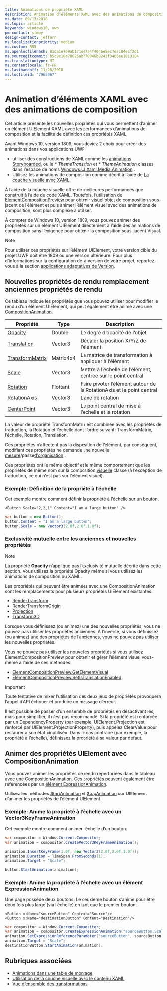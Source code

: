 ```yaml
---
title: Animations de propriété XAML
description: Animation d’éléments XAML avec des animations de composition.
ms.date: 09/13/2018
ms.topic: article
keywords: windows10, uwp
pm-contact: stmoy
design-contact: jeffarn
ms.localizationpriority: medium
ms.custom: RS5
ms.openlocfilehash: 81da1e769ab171e47a4f4046e8ec7e7c84ecf2d1
ms.sourcegitcommit: b5c9c18e70625ab770946b8243f3465ee1013184
ms.translationtype: MT
ms.contentlocale: fr-FR
ms.lasthandoff: 11/28/2018
ms.locfileid: "7965967"
---
```

# <a name="animating-xaml-elements-with-composition-animations"></a>Animation d’éléments XAML avec des animations de composition

Cet article présente les nouvelles propriétés qui vous permettent d’animer un élément UIElement XAML avec les performances d’animations de composition et la facilité de définition des propriétés XAML.

Avant Windows 10, version 1809, vous deviez 2 choix pour créer des animations dans vos applications UWP:

- utiliser des constructions de XAML comme les [animations Storyboarded](storyboarded-animations.md), ou le _* ThemeTransition_ et _* ThemeAnimation_ classes dans l’espace de noms [Windows.UI.Xaml.Media.Animation](/uwp/api/windows.ui.xaml.media.animation) .
- Utilisez les animations de composition comme décrit à l’aide de [La couche visuelle avec XAML](../../composition/using-the-visual-layer-with-xaml.md).

À l’aide de la couche visuelle offre de meilleures performances que construit à l’aide du code XAML. Toutefois, l’utilisation de [ElementCompositionPreview](/uwp/api/Windows.UI.Xaml.Hosting.ElementCompositionPreview) pour obtenir [visuel](/uwp/api/windows.ui.composition.visual) objet de composition sous-jacent de l’élément et puis animer l’élément visuel avec des animations de composition, sont plus complexe à utiliser.

À compter de Windows 10, version 1809, vous pouvez animer des propriétés sur un élément UIElement directement à l’aide des animations de composition sans l’exigence pour obtenir la composition sous-jacent Visual.

> [!NOTE]
> Pour utiliser ces propriétés sur l’élément UIElement, votre version cible du projet UWP doit être 1809 ou une version ultérieure. Pour plus d’informations sur la configuration de la version de votre projet, reportez-vous à la section [applications adaptatives de Version](../../debug-test-perf/version-adaptive-apps.md).

## <a name="new-rendering-properties-replace-old-rendering-properties"></a>Nouvelles propriétés de rendu remplacement anciennes propriétés de rendu

Ce tableau indique les propriétés que vous pouvez utiliser pour modifier le rendu d’un élément UIElement, qui peut également être animé avec une [CompositionAnimation](/uwp/api/windows.ui.composition.compositionanimation).

| Propriété | Type | Description |
| -- | -- | -- |
| [Opacity](/uwp/api/windows.ui.xaml.uielement.opacity) | Double | Le degré d’opacité de l’objet |
| [Translation](/uwp/api/windows.ui.xaml.uielement.translation) | Vector3 | Décaler la position X/Y/Z de l’élément |
| [TransformMatrix](/uwp/api/windows.ui.xaml.uielement.transformmatrix) | Matrix4x4 | La matrice de transformation à appliquer à l’élément |
| [Scale](/uwp/api/windows.ui.xaml.uielement.scale) | Vector3 | Mettre à l’échelle de l’élément, centrée sur le point central |
| [Rotation](/uwp/api/windows.ui.xaml.uielement.rotation) | Flottant | Faire pivoter l’élément autour de la RotationAxis et le point central |
| [RotationAxis](/uwp/api/windows.ui.xaml.uielement.rotationaxis) | Vector3 | L’axe de rotation |
| [CenterPoint](/uwp/api/windows.ui.xaml.uielement.centerpoint) | Vector3 | Le point central de mise à l’échelle et la rotation |

La valeur de propriété TransformMatrix est combinée avec les propriétés de traduction, la Rotation et l’échelle dans l’ordre suivant: TransformMatrix, l’échelle, Rotation, Translation.

Ces propriétés n’affectent pas la disposition de l’élément, par conséquent, modifiant ces propriétés ne demande une nouvelle [mesure](/uwp/api/windows.ui.xaml.uielement.measure)/passe[d’organisation](/uwp/api/windows.ui.xaml.uielement.arrange) .

Ces propriétés ont le même objectif et le même comportement que les propriétés de même nom sur la composition [visuelle](/uwp/api/windows.ui.composition.visual) classe (à l’exception de traduction, ce qui n’est pas sur l’élément visuel).

### <a name="example-setting-the-scale-property"></a>Exemple: Définition de la propriété à l’échelle

Cet exemple montre comment définir la propriété à l’échelle sur un bouton.

```xaml
<Button Scale="2,2,1" Content="I am a large button" />
```

```csharp
var button = new Button();
button.Content = "I am a large button";
button.Scale = new Vector3(2.0f,2.0f,1.0f);
```

### <a name="mutual-exclusivity-between-new-and-old-properties"></a>Exclusivité mutuelle entre les anciennes et nouvelles propriétés

> [!NOTE]
> La propriété **Opacity** n’applique pas l’exclusivité mutuelle décrite dans cette section. Vous utilisez la propriété Opacity même si vous utilisez les animations de composition ou XAML.

Les propriétés qui peuvent être animées avec une CompositionAnimation sont les remplacements pour plusieurs propriétés UIElement existantes:

- [RenderTransform](/uwp/api/windows.ui.xaml.uielement.rendertransform)
- [RenderTransformOrigin](/uwp/api/windows.ui.xaml.uielement.rendertransformorigin)
- [Projection](/uwp/api/windows.ui.xaml.uielement.projection)
- [Transform3D](/uwp/api/windows.ui.xaml.uielement.transform3d)

Lorsque vous définissez (ou animez) une des nouvelles propriétés, vous ne pouvez pas utiliser les propriétés anciennes. À l’inverse, si vous définissez (ou animez) une des propriétés de l’anciennes, vous ne pouvez pas utiliser les nouvelles propriétés.

Vous ne pouvez pas utiliser les nouvelles propriétés si vous utilisez ElementCompositionPreview pour obtenir et gérer l’élément visuel vous-même à l’aide de ces méthodes:

- [ElementCompositionPreview.GetElementVisual](/uwp/api/windows.ui.xaml.hosting.elementcompositionpreview.getelementvisual)
- [ElementCompositionPreview.SetIsTranslationEnabled](/uwp/api/windows.ui.xaml.hosting.elementcompositionpreview.setistranslationenabled)

> [!IMPORTANT]
> Toute tentative de mixer l’utilisation des deux jeux de propriétés provoquera l’appel d’API échouer et produire un message d’erreur.

Il est possible de passer d’un ensemble de propriétés en désactivant les, mais pour simplifier, il n’est pas recommandé. Si la propriété est renforcée par un DependencyProperty (par exemple, UIElement.Projection est renforcé par UIElement.ProjectionProperty), puis appelez ClearValue pour restaurer à son état «inutilisé». Dans le cas contraire (par exemple, la propriété à l’échelle), définissez la propriété à sa valeur par défaut.

## <a name="animating-uielement-properties-with-compositionanimation"></a>Animer des propriétés UIElement avec CompositionAnimation

Vous pouvez animer les propriétés de rendu répertoriées dans le tableau avec une CompositionAnimation. Ces propriétés peuvent également être référencées par un [élément ExpressionAnimation](/uwp/api/windows.ui.composition.expressionanimation).

Utilisez les méthodes [StartAnimation](/uwp/api/windows.ui.xaml.uielement.startanimation) et [StopAnimation](/uwp/api/windows.ui.xaml.uielement.stopanimation) sur UIElement d’animer les propriétés de l’élément UIElement.

### <a name="example-animating-the-scale-property-with-a-vector3keyframeanimation"></a>Exemple: Anime la propriété à l’échelle avec un Vector3KeyFrameAnimation

Cet exemple montre comment animer l’échelle d’un bouton.

```csharp
var compositor = Window.Current.Compositor;
var animation = compositor.CreateVector3KeyFrameAnimation();

animation.InsertKeyFrame(1.0f, new Vector3(2.0f,2.0f,1.0f));
animation.Duration = TimeSpan.FromSeconds(1);
animation.Target = "Scale";

button.StartAnimation(animation);
```

### <a name="example-animating-the-scale-property-with-an-expressionanimation"></a>Exemple: Anime la propriété à l’échelle avec un élément ExpressionAnimation

Une page possède deux boutons. Le deuxième bouton s’anime pour être deux fois plus large (via l’échelle) en tant que le premier bouton.

```xaml
<Button x:Name="sourceButton" Content="Source"/>
<Button x:Name="destinationButton" Content="Destination"/>
```

```csharp
var compositor = Window.Current.Compositor;
var animation = compositor.CreateExpressionAnimation("sourceButton.Scale*2");
animation.SetExpressionReferenceParameter("sourceButton", sourceButton);
animation.Target = "Scale";
destinationButton.StartAnimation(animation);
```

## <a name="related-topics"></a>Rubriques associées

- [Animations dans une table de montage](storyboarded-animations.md)
- [Utilisation de la couche visuelle avec le contenu XAML](../../composition/using-the-visual-layer-with-xaml.md)
- [Vue d’ensemble des transformations](../layout/transforms.md)
